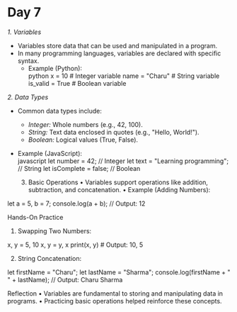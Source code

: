# Day 7

 *1. Variables*  
- Variables store data that can be used and manipulated in a program.  
- In many programming languages, variables are declared with specific syntax.  
  - Example (Python):  
    python
    x = 10  # Integer variable
    name = "Charu"  # String variable
    is_valid = True  # Boolean variable
      
*2. Data Types*  
- Common data types include:  
  - *Integer:* Whole numbers (e.g., 42, 100).  
  - *String:* Text data enclosed in quotes (e.g., "Hello, World!").  
  - *Boolean:* Logical values (True, False).  

- Example (JavaScript):  
  javascript
  let number = 42;  // Integer
  let text = "Learning programming";  // String
  let isComplete = false;  // Boolean

  3. Basic Operations
	•	Variables support operations like addition, subtraction, and concatenation.
	•	Example (Adding Numbers):

let a = 5, b = 7;
console.log(a + b); // Output: 12

Hands-On Practice
1.	Swapping Two Numbers:

x, y = 5, 10
x, y = y, x
print(x, y)  # Output: 10, 5

2.	String Concatenation:

let firstName = "Charu";
let lastName = "Sharma";
console.log(firstName + " " + lastName); // Output: Charu Sharma

Reflection
	•	Variables are fundamental to storing and manipulating data in programs.
	•	Practicing basic operations helped reinforce these concepts.



